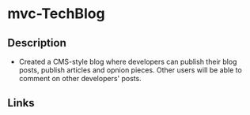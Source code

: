# mvc-TechBlog


## Description 
- Created a CMS-style blog where developers can publish their blog posts, publish articles and opnion pieces. Other users will be able to comment on other developers' posts.  

<!--

AS A developer who writes about tech
I WANT a CMS-style blog site
SO THAT I can publish articles, blog posts, and my thoughts and opinions
 -->


## Links 